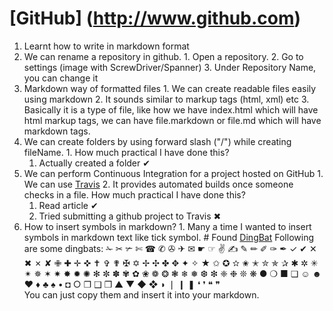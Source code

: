 # [GitHub] (http://www.github.com)
  1. Learnt how to write in markdown format
  2. We can rename a repository in github. 
    1. Open a repository.
    2. Go to settings (image with ScrewDriver/Spanner)
    3. Under Repository Name, you can change it
  3. Markdown way of formatted files
    1. We can create readable files easily using markdown
    2. It sounds similar to markup tags (html, xml) etc
    3. Basically it is a type of file, like how we have index.html which will have html markup tags, we can have                file.markdown or file.md which will have markdown tags.
  4. We can create folders by using forward slash ("/") while creating fileName.
    1. How much practical I have done this?
      1. Actually created a folder ✔
  5. We can perform Continuous Integration for a project hosted on GitHub
    1. We can use [Travis](https://travis-ci.org)
    2. It provides automated builds once someone checks in a file.
        How much practical I have done this?
        1. Read article ✔
        2. Tried submitting a github project to Travis  	✖
  6. How to insert symbols in markdown?
    1. Many a time I wanted to insert symbols in markdown text like tick symbol.
    # Found [DingBat](http://en.wikipedia.org/wiki/Dingbat)
      Following are some dingbats:
✁ 	✂ 	✃ 	✄ 	☎ 	✆ 	✇ 	✈ 	✉ 	☛ 	☞ 	✌ 	✍ 	✎ 	✏
✐ 	✑ 	✒ 	✓ 	✔ 	✕ 	✖ 	✗ 	✘ 	✙ 	✚ 	✛ 	✜ 	✝ 	✞ 	✟
✠ 	✡ 	✢ 	✣ 	✤ 	✥ 	✦ 	✧ 	★ 	✩ 	✪ 	✫ 	✬ 	✭ 	✮ 	✯
✰ 	✱ 	✲ 	✳ 	✴ 	✵ 	✶ 	✷ 	✸ 	✹ 	✺ 	✻ 	✼ 	✽ 	✾ 	✿
❀ 	❁ 	❂ 	❃ 	❄ 	❅ 	❆ 	❇ 	❈ 	❉ 	❊ 	❋ 	● 	❍ 	■ 	❏
☺ 	☻ 	♥ 	♦ 	♣ 	♠ 	• 	◘ 	○ 	❐ 	❑ 	❒ 	▲ 	▼ 	◆ 	❖
◗ 	❘ 	❙ 	❚ 	❛ 	❜ 	❝ 	❞ 	 
      You can just copy them and insert it into your markdown. 

